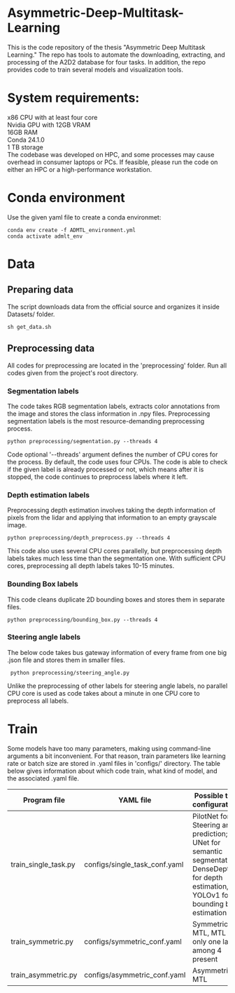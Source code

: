 # Asymmetric-Deep-Multitask-Learning
This is the code repository of the thesis "Asymmetric Deep Multitask Learning." The repo has tools to automate the downloading, extracting, and processing of the A2D2 database for four tasks. In addition, the repo provides code to train several models and visualization tools.

# System requirements:
x86 CPU with at least four core <br>
Nvidia GPU with 12GB VRAM <br>
16GB RAM <br>
Conda 24.1.0 <br>
1 TB storage <br>
The codebase was developed on HPC, and some processes may cause overhead in consumer laptops or PCs. If feasible, please run the code on either an HPC or a high-performance workstation.

# Conda environment
Use the given yaml file to create a conda environmet:
```
conda env create -f ADMTL_environment.yml
conda activate admlt_env
```

# Data
## Preparing data
The script downloads data from the official source and organizes it inside Datasets/ folder. 
```
sh get_data.sh
```

## Preprocessing data
All codes for preprocessing are located in the 'preprocessing' folder. Run all codes given from the project's root directory. 

### Segmentation labels
The code takes RGB segmentation labels, extracts color annotations from the image and stores the class information in .npy files. Preprocessing segmentation labels is the most resource-demanding preprocessing process. 
```
python preprocessing/segmentation.py --threads 4
```
Code optional '--threads' argument defines the number of CPU cores for the process. By default, the code uses four CPUs. The code is able to check if the given label is already processed or not, which means after it is stopped, the code continues to preprocess labels where it left.

### Depth estimation labels
Preprocessing depth estimation involves taking the depth information of pixels from the lidar and applying that information to an empty grayscale image.
```
python preprocessing/depth_preprocess.py --threads 4
```
This code also uses several CPU cores parallelly, but preprocessing depth labels takes much less time than the segmentation one. With sufficient CPU cores, preprocessing all depth labels takes 10-15 minutes.

### Bounding Box labels
This code cleans duplicate 2D bounding boxes and stores them in separate files.
```
python preprocessing/bounding_box.py --threads 4
```

### Steering angle labels
The below code takes bus gateway information of every frame from one big .json file and stores them in smaller files.
```
 python preprocessing/steering_angle.py 
```
Unlike the preprocessing of other labels for steering angle labels, no parallel CPU core is used as code takes about a minute in one CPU core to preprocess all labels.


# Train
Some models have too many parameters, making using command-line arguments a bit inconvenient. For that reason, train parameters like learning rate or batch size are stored in .yaml files in 'configs/' directory.
The table below gives information about which code train, what kind of model, and the associated .yaml file.

| Program file  | YAML file |  Possible train configurations |
| ------------- | ------------- |------------- |
| train_single_task.py  | configs/single_task_conf.yaml  | PilotNet for Steering angle prediction; UNet for semantic segmentation, DenseDepth for depth estimation, YOLOv1  for bounding box estimation |
| train_symmetric.py  | configs/symmetric_conf.yaml  | Symmetric MTL, MTL with only one label among 4 present  |
| train_asymmetric.py  |  configs/asymmetric_conf.yaml | Asymmetric MTL  |






